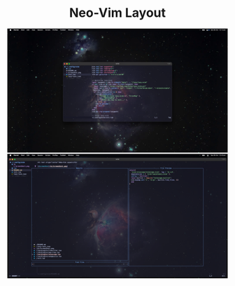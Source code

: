 <h1 text align="center">Neo-Vim Layout</h1>

![ScreenShot](Ss/ScreenShot1.png)
![ScreenShot](Ss/ScreenShot2.png)
